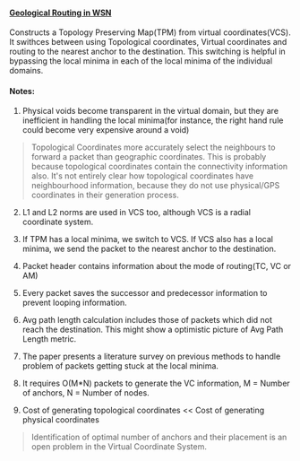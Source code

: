 #### [Geological Routing in WSN]()

Constructs a Topology Preserving Map(TPM) from virtual coordinates(VCS). It swithces between using Topological coordinates, Virtual coordinates and routing to the nearest anchor to the destination. This switching is helpful in bypassing the local minima in each of the local minima of the individual domains.

#### Notes:
1. Physical voids become transparent in the virtual domain, but they are inefficient in handling the local minima(for instance, the right hand rule could become very expensive around a void)

> Topological Coordinates more accurately select the neighbours to forward a packet than geographic coordinates.
This is probably because topological coordinates contain the connectivity information also. It's not entirely clear how topological coordinates have neighbourhood information, because they do not use physical/GPS coordinates in their generation process. 

2. L1 and L2 norms are used in VCS too, although VCS is a radial coordinate system.
3. If TPM has a local minima, we switch to VCS. If VCS also has a local minima, we send the packet to the nearest anchor to the destination. 
4. Packet header contains information about the mode of routing(TC, VC or AM)
5. Every packet saves the successor and predecessor information to prevent looping information.
6. Avg path length calculation includes those of packets which did not reach the destination. This might show a optimistic picture of Avg Path Length metric.

7. The paper presents a literature survey on previous methods to handle problem of packets getting stuck at the local minima. 
8. It requires O(M*N) packets to generate the VC information, M = Number of anchors, N = Number of nodes.
9. Cost of generating topological coordinates << Cost of generating physical coordinates


> Identification of optimal number of anchors and their placement is an open problem in the Virtual Coordinate System.

